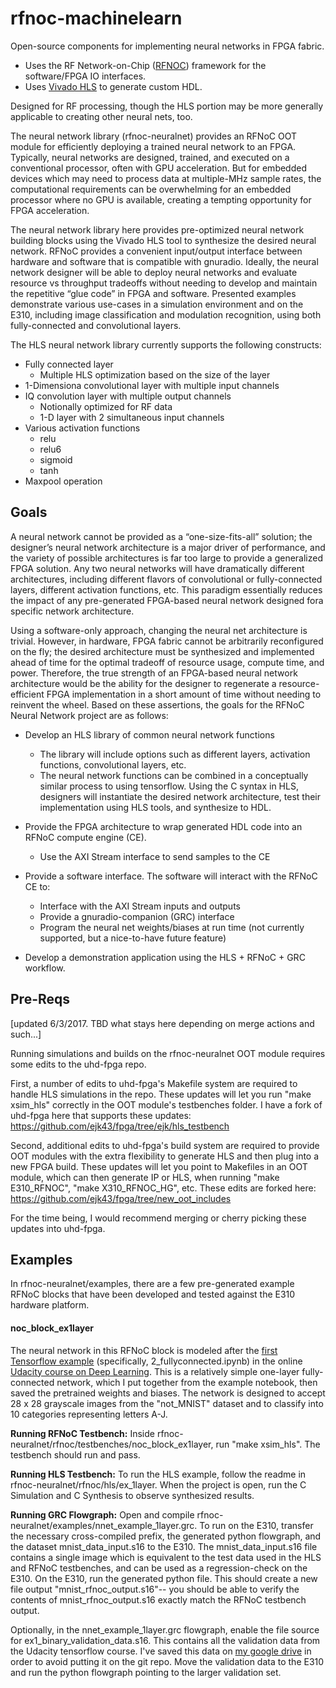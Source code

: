 # rfnoc-machinelearn

Open-source components for implementing neural networks in FPGA fabric. 

- Uses the RF Network-on-Chip ([RFNOC](https://www.ettus.com/sdr-software/detail/rf-network-on-chip)) framework for the software/FPGA IO interfaces. 
- Uses [Vivado HLS](https://www.xilinx.com/products/design-tools/vivado/integration/esl-design.html) to generate custom HDL.

Designed for RF processing, though the HLS portion may be more generally applicable to creating other neural nets, too.

The neural network library (rfnoc-neuralnet) provides an RFNoC OOT module for efficiently deploying a trained neural network to an FPGA. Typically, neural networks are designed, trained, and executed on a conventional processor, often with GPU acceleration. But for embedded devices which may need to process data at multiple-MHz sample rates, the computational requirements can be overwhelming for an embedded processor where no GPU is available, creating a tempting opportunity for FPGA acceleration.

The neural network library here provides pre-optimized neural network building blocks using the Vivado HLS tool to synthesize the desired neural network. RFNoC provides a convenient input/output interface between hardware and software that is compatible with gnuradio. Ideally, the neural network designer will be able to deploy neural networks and evaluate resource vs throughput tradeoffs without needing to develop and maintain the repetitive “glue code” in FPGA and software. Presented examples demonstrate various use-cases in a simulation environment and on the E310, including image classification and modulation recognition, using both fully-connected and convolutional layers.

The HLS neural network library currently supports the following constructs:
 * Fully connected layer
   * Multiple HLS optimization based on the size of the layer
 * 1-Dimensiona convolutional layer with multiple input channels
 * IQ convolution layer with multiple output channels
   * Notionally optimized for RF data
   * 1-D layer with 2 simultaneous input channels
 * Various activation functions
   * relu
   * relu6
   * sigmoid
   * tanh
 * Maxpool operation

## Goals

A neural network cannot be provided as a “one-size-fits-all” solution; the designer’s neural network architecture is a major driver of performance, and the variety of possible architectures is far too large to provide a generalized FPGA solution. Any two neural networks will have dramatically different architectures, including different flavors of convolutional or fully-connected layers, different activation functions, etc. This paradigm essentially reduces the impact of any pre-generated FPGA-based neural network designed fora specific network architecture.

Using a software-only approach, changing the neural net architecture is trivial. However, in hardware, FPGA fabric cannot be arbitrarily reconfigured on the fly; the desired architecture must be synthesized and implemented ahead of time for the optimal tradeoff of resource usage, compute time, and power. Therefore, the true strength of an FPGA-based neural network architecture would be the ability for the designer to regenerate a resource-efficient FPGA implementation in a short amount of time without needing to reinvent the wheel. Based on these assertions, the goals for the RFNoC Neural Network project are as follows:

* Develop an HLS library of common neural network functions
  * The library will include options such as different layers, activation functions, convolutional layers, etc.
  * The neural network functions can be combined in a conceptually similar process to using tensorflow. Using the C syntax in HLS, designers will instantiate the desired network architecture, test their implementation using HLS tools, and synthesize to HDL.

* Provide the FPGA architecture to wrap generated HDL code into an RFNoC compute engine (CE).
  * Use the AXI Stream interface to send samples to the CE

* Provide a software interface. The software will interact with the RFNoC CE to:
  * Interface with the AXI Stream inputs and outputs
  * Provide a gnuradio-companion (GRC) interface
  * Program the neural net weights/biases at run time (not currently supported, but a nice-to-have future feature)

* Develop a demonstration application using the HLS + RFNoC + GRC workflow.

## Pre-Reqs

[updated 6/3/2017. TBD what stays here depending on merge actions and such...] 

Running simulations and builds on the rfnoc-neuralnet OOT module requires some edits to the uhd-fpga repo.

First, a number of edits to uhd-fpga's Makefile system are required to handle HLS simulations in the repo. These updates will let you run "make xsim_hls" correctly in the OOT module's testbenches folder. I have a fork of uhd-fpga here that supports these updates: https://github.com/ejk43/fpga/tree/ejk/hls_testbench

Second, additional edits to uhd-fpga's build system are required to provide OOT modules with the extra flexibility to generate HLS and then plug into a new FPGA build. These updates will let you point to Makefiles in an OOT module, which can then generate IP or HLS, when running "make E310_RFNOC", "make X310_RFNOC_HG", etc. These edits are forked here: https://github.com/ejk43/fpga/tree/new_oot_includes

For the time being, I would recommend merging or cherry picking these updates into uhd-fpga. 

## Examples

In rfnoc-neuralnet/examples, there are a few pre-generated example RFNoC blocks that have been developed and tested against the E310 hardware platform. 

#### noc_block_ex1layer

The neural network in this RFNoC block is modeled after the [first Tensorflow example](https://github.com/tensorflow/tensorflow/tree/master/tensorflow/examples/udacity) (specifically, 2_fullyconnected.ipynb) in the online [Udacity course on Deep Learning](https://www.udacity.com/course/deep-learning--ud730). This is a relatively simple one-layer fully-connected network, which I put together from the example notebook, then saved the pretrained weights and biases. The network is designed to accept 28 x 28 grayscale images from the "not_MNIST" dataset and to classify into 10 categories representing letters A-J.

**Running RFNoC Testbench:** Inside rfnoc-neuralnet/rfnoc/testbenches/noc_block_ex1layer, run "make xsim_hls". The testbench should run and pass.

**Running HLS Testbench:** To run the HLS example, follow the readme in rfnoc-neuralnet/rfnoc/hls/ex_1layer. When the project is open, run the C Simulation and C Synthesis to observe synthesized results.

**Running GRC Flowgraph:** Open and compile rfnoc-neuralnet/examples/nnet_example_1layer.grc. To run on the E310, transfer the necessary cross-compiled prefix, the generated python flowgraph, and the dataset mnist_data_input.s16 to the E310. The mnist_data_input.s16 file contains a single image which is equivalent to the test data used in the HLS and RFNoC testbenches, and can be used as a regression-check on the E310. On the E310, run the generated python file. This should create a new file output "mnist_rfnoc_output.s16"-- you should be able to verify the contents of mnist_rfnoc_output.s16 exactly match the RFNoC testbench output. 

Optionally, in the nnet_example_1layer.grc flowgraph, enable the file source for ex1_binary_validation_data.s16. This contains all the validation data from the Udacity tensorflow course. I've saved this data on [my google drive](https://drive.google.com/open?id=0B4jB60EiIiLPLU95X3Jja280M0E) in order to avoid putting it on the git repo. Move the validation data to the E310 and run the python flowgraph pointing to the larger validation set. 
